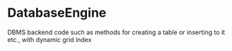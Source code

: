 # DatabaseEngine
DBMS backend code such as methods for creating a table or inserting to it etc., with dynamic grid index
